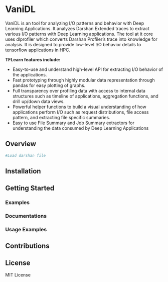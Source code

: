 # VaniDL

VaniDL is an tool for analyzing I/O patterns and behavior with Deep Learning Applications. It analyzes Darshan Extended traces to extract various I/O patterns with Deep Learning applications. The tool at it core uses dlprofiler which converts Darshan Profiler’s trace into knowledge for analysis. It is designed to provide low-level I/O behavior details to tensorflow applications in HPC. 

**TFLearn features include:**

-   Easy-to-use and understand high-level API for extracting I/O behavior of the applications.
-   Fast prototyping through highly modular data representation through pandas for easy plotting of graphs.
-   Full transparency over profiling data with access to internal data structures such as timeline of applications, aggregation functions, and drill up/down data views.
-   Powerful helper functions to build a visual understanding of how applications perform I/O such as request distributions, file access pattern, and extracting file specific summaries.
-   Easy to use File Summary and Job Summary extractors for understanding the data consumed by Deep Learning Applications
 

## Overview
```python
#Load darshan file
```

## Installation

## Getting Started

### Examples

### Documentations

### Usage Examples

## Contributions

## License

MIT License
<!--stackedit_data:
eyJoaXN0b3J5IjpbMTIyNjg4MDQ2OCwtMTQyODQyNzIwMiwxMD
k3MzcyNTk4LDI1NjQ5MjI5NCwxODQ5MTg0NTI0XX0=
-->